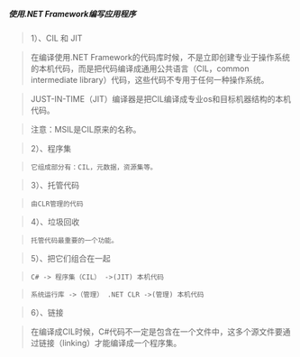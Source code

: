 ##### 使用.NET Framework编写应用程序




>1）、CIL 和 JIT

>    在编译使用.NET Framework的代码库时候，不是立即创建专业于操作系统的本机代码，而是把代码编译成通用公共语言（CIL，common intermediate library）代码，这些代码不专用于任何一种操作系统。
    
>    JUST-IN-TIME（JIT）编译器是把CIL编译成专业os和目标机器结构的本机代码。
    
>    注意：MSIL是CIL原来的名称。


> 2）、程序集

>     它组成部分有：CIL，元数据，资源集等。

> 3）、托管代码

>     由CLR管理的代码

> 4）、垃圾回收

>     托管代码最重要的一个功能。

> 5）、把它们组合在一起

>     C# -> 程序集（CIL） ->(JIT) 本机代码

>     系统运行库 ->（管理） .NET CLR ->(管理) 本机代码

> 6）、链接

> 在编译成CIL时候，C#代码不一定是包含在一个文件中，这多个源文件要通过链接（linking）才能编译成一个程序集。
